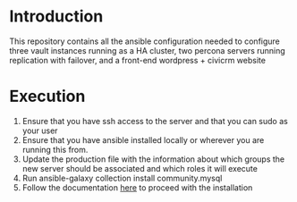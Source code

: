 # Introduction

This repository contains all the ansible configuration needed to configure three vault instances running as a HA cluster, two percona servers running replication with failover, and a front-end wordpress + civicrm website

# Execution

1. Ensure that you have ssh access to the server and that you can sudo as your user
2. Ensure that you have ansible installed locally or wherever you are running this from.
3. Update the production file with the information about which groups the new server should be associated and which roles it will execute
4. Run ansible-galaxy collection install community.mysql
5. Follow the documentation [here](https://lab.jmaconsulting.biz/jma/civipress/civipress/-/wikis/200_Automated_Scripts) to proceed with the installation
